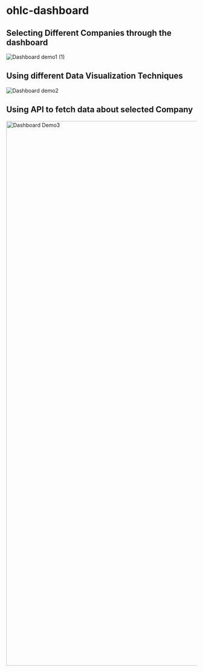 # ohlc-dashboard

## Selecting Different Companies through the dashboard
![Dashboard demo1 (1)](https://user-images.githubusercontent.com/65074901/203814606-52dbde24-9c69-4152-927a-d70aa6649fbe.gif)


## Using different Data Visualization Techniques
![Dashboard demo2](https://user-images.githubusercontent.com/65074901/203813647-44e46a22-04ae-41c5-8882-92f35f79fd50.gif)


## Using API to fetch data about selected Company

<img width="1438" alt="Dashboard Demo3" src="https://user-images.githubusercontent.com/65074901/203812183-7c56bf0d-aef6-493d-9ed9-73e51a84a7a9.png">
